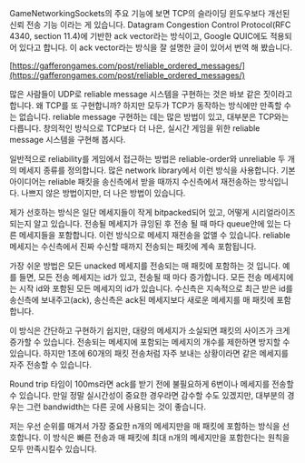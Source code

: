 GameNetworkingSockets의 주요 기능에 보면 TCP의 슬라이딩 윈도우보다 개선된 신뢰 전송 기능 이라는 게 있습니다. Datagram Congestion Control Protocol(RFC 4340, section 11.4)에 기반한 ack vector라는 방식이고, Google QUIC에도 적용되어 있다고 합니다. 이 ack vector라는 방식을 잘 설명한 글이 있어서 번역 해 봤습니다.

[https://gafferongames.com/post/reliable_ordered_messages/](https://gafferongames.com/post/reliable_ordered_messages/)

많은 사람들이 UDP로 reliable message 시스템을 구현하는 것은 바보 같은 짓이라고 합니다. 왜 TCP를 또 구현합니까? 하지만 모두가 TCP가 동작하는 방식에만 만족할 수는 없습니다. reliable message 구현하는 데는 많은 방법이 있고, 대부분은 TCP와는 다릅니다. 창의적인 방식으로 TCP보다 더 나은, 실시간 게임을 위한 reliable message 시스템을 구현해 봅시다.

일반적으로 reliability를 게임에서 접근하는 방법은 reliable-order와 unreliable 두 개의 메세지 종류를 정의합니다. 많은 network library에서 이런 방식을 사용합니다. 기본 아이디어는 reliable 패킷을 송신측에서 받을 때까지 수신측에서 재전송하는 방식입니다. 나쁘지 않은 방법이지만, 더 나은 방법이 있습니다.

제가 선호하는 방식은 일단 메세지들이 작게 bitpacked되어 있고, 어떻게 시리얼라이즈 되는지 알고 있습니다. 전송될 메세지가 큐잉된 후 전송 될 때 마다 queue안에 있는 다른 메세지들을 포함합니다. 이런 방식으로 메세지 재전송을 없앨 수 있습니다. reliable 메세지는 수신측에서 진짜 수신할 때까지 전송되는 패킷에 계속 포함됩니다.

가장 쉬운 방법은 모든 unacked 메세지를 전송되는 매 패킷에 포함하는 것 입니다. 예를 들면, 모든 전송 메세지는 id가 있고, 전송될 때 마다 증가합니다. 모든 전송 메세지에는 시작 id와 포함된 모든 메세지의 id가 있습니다. 수신측은 지속적으로 최근 받은 id를 송신측에 보내주고(ack), 송신측은 ack된 메세지보다 새로운 메세지를 매 패킷에 포함합니다. 

이 방식은 간단하고 구현하기 쉽지만, 대량의 메세지가 소실되면 패킷의 사이즈가 크게 증가할 수 있습니다. 전송되는 메세지에 포함되는 메세지의 개수를 제한하면 방지할 수 있습니다. 하지만 1초에 60개의 패킷 전송처럼 자주 보내는 상황이라면 같은 메세지를 자주 전송할 수 있습니다. 


Round trip 타임이 100ms라면 ack를 받기 전에 불필요하게 6번이나 메세지를 전송할 수 있습니다.  만일 정말 실시간성이 중요한 경우라면 감수할 수도 있겠지만, 대부분의 경우는 그런 bandwidth는 다른 곳에 사용되는 것이 좋습니다.

저는 우선 순위를 매겨서 가장 중요한 n개의 메세지만을 매 패킷에 포함하는 방식을 선호합니다. 이 방식은 빠른 전송과 매 패킷에 최대 n개의 메세지만을 포함한다는 원칙을 모두 만족시킬수 있습니다.

